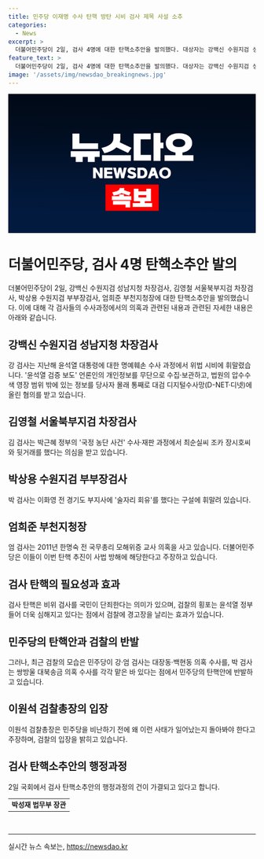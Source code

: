 ```yaml
---
title: 민주당 이재명 수사 탄핵 방탄 시비 검사 제목 사설 소추
categories:
  - News
excerpt: >
  더불어민주당이 2일, 검사 4명에 대한 탄핵소추안을 발의했다. 대상자는 강백신 수원지검 성남지청 차장검사, 김영철 서울북부지검 차장검사, 박상용 수원지검 부부장검사, 엄희준 부천지청장이다. 강 검사는 윤석열 대통령에 대한 명예훼손 수사 과정에서 위법 시비에 휘말렸다. 김 검사는 박근혜 정부의 ‘국정 농단 사건’ 수사·재판 과정에서 의심을 받고 박 검사는 이화영 전 경기도 부지사에 술자리 회유 의혹을 받았다. 엄 검사는 한명숙 전 국무총리 모해위증 교사 의혹을 사고 있다. 
feature_text: >
  더불어민주당이 2일, 검사 4명에 대한 탄핵소추안을 발의했다. 대상자는 강백신 수원지검 성남지청 차장검사, 김영철 서울북부지검 차장검사, 박상용 수원지검 부부장검사, 엄희준 부천지청장이다. 강 검사는 윤석열 대통령에 대한 명예훼손 수사 과정에서 위법 시비에 휘말렸다. 김 검사는 박근혜 정부의 ‘국정 농단 사건’ 수사·재판 과정에서 의심을 받고 박 검사는 이화영 전 경기도 부지사에 술자리 회유 의혹을 받았다. 엄 검사는 한명숙 전 국무총리 모해위증 교사 의혹을 사고 있다. 
image: '/assets/img/newsdao_breakingnews.jpg'
---
```


<p><img src="/assets/img/newsdao_breakingnews.jpg" alt="implanttips 속보" /></p>

<h1>더불어민주당, 검사 4명 탄핵소추안 발의</h1>

<p data-ke-size="size16">더불어민주당이 2일, 강백신 수원지검 성남지청 차장검사, 김영철 서울북부지검 차장검사, 박상용 수원지검 부부장검사, 엄희준 부천지청장에 대한 탄핵소추안을 발의했습니다. 이에 대해 각 검사들의 수사과정에서의 의혹과 관련된 내용과 관련된 자세한 내용은 아래와 같습니다.</p>

<h2 data-ke-size="size26">강백신 수원지검 성남지청 차장검사</h2>

<p data-ke-size="size16">강 검사는 지난해 윤석열 대통령에 대한 명예훼손 수사 과정에서 위법 시비에 휘말렸습니다. '윤석열 검증 보도' 언론인의 개인정보를 무단으로 수집·보관하고, 법원의 압수수색 영장 범위 밖에 있는 정보를 당사자 몰래 통째로 대검 디지털수사망(D-NET·디넷)에 올린 혐의를 받고 있습니다.</p>

<h2 data-ke-size="size26">김영철 서울북부지검 차장검사</h2>

<p data-ke-size="size16">김 검사는 박근혜 정부의 '국정 농단 사건' 수사·재판 과정에서 최순실씨 조카 장시호씨와 뒷거래를 했다는 의심을 받고 있습니다.</p>

<h2 data-ke-size="size26">박상용 수원지검 부부장검사</h2>

<p data-ke-size="size16">박 검사는 이화영 전 경기도 부지사에 '술자리 회유'를 했다는 구설에 휘말려 있습니다.</p>

<h2 data-ke-size="size26">엄희준 부천지청장</h2>

<p data-ke-size="size16">엄 검사는 2011년 한명숙 전 국무총리 모해위증 교사 의혹을 사고 있습니다. 더불어민주당은 이들이 이번 탄핵 추진이 사법 방해에 해당한다고 주장하고 있습니다.</p>

<h2 data-ke-size="size26">검사 탄핵의 필요성과 효과</h2>

<p data-ke-size="size16">검사 탄핵은 비위 검사를 국민이 단죄한다는 의미가 있으며, 검찰의 횡포는 윤석열 정부 들어 더욱 심해지고 있다는 점에서 검찰에 경고장을 날리는 효과가 있습니다.</p>

<h2 data-ke-size="size26">민주당의 탄핵안과 검찰의 반발</h2>

<p data-ke-size="size16">그러나, 최근 검찰의 모습은 민주당이 강·엄 검사는 대장동·백현동 의혹 수사를, 박 검사는 쌍방울 대북송금 의혹 수사를 각각 맡은 바 있다는 점에서 민주당의 탄핵안에 반발하고 있습니다.</p>

<h2 data-ke-size="size26">이원석 검찰총장의 입장</h2>

<p data-ke-size="size16">이원석 검찰총장은 민주당을 비난하기 전에 왜 이런 사태가 일어났는지 돌아봐야 한다고 주장하며, 검찰의 입장을 밝히고 있습니다.</p>

<h2 data-ke-size="size26">검사 탄핵소추안의 행정과정</h2>

<p data-ke-size="size16">2일 국회에서 검사 탄핵소추안의 행정과정의 건이 가결되고 있다고 합니다.</p>

<table>
    <tr>
        <td style="text-align: center; height: 17px;"><b>박성재 법무부 장관</b></td>
    </tr>
</table>

<p data-ke-size="size16">&nbsp;</p>

<p><hr></p>
실시간 뉴스 속보는, <a href="https://newsdao.kr" rel="dofollow">https://newsdao.kr</a>


